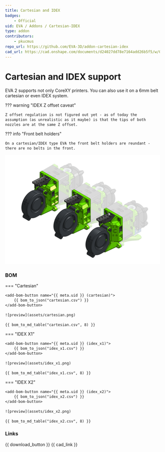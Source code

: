 ```yaml
---
title: Cartesian and IDEX
badges:
    - Official
uid: EVA / Addons / Cartesian-IDEX
type: addon
contributors: 
    - pkucmus
repo_url: https://github.com/EVA-3D/addon-cartesian-idex
cad_url: https://cad.onshape.com/documents/d24027dd78e7164add26b5f5/w/0615251dcae8664926ca1aa2/e/e01d9ebd9e9d0542d74812ce
---
```

# Cartesian and IDEX support

EVA 2 supports not only CoreXY printers. You can also use it on a 6mm belt cartesian or even IDEX system.

??? warning "IDEX Z offset caveat"

    Z offset regulation is not figured out yet - as of today the assumption (as unrealistic as it maybe) is that the tips of both nozzles are at the same Z offset.

??? info "Front belt holders"

    On a cartesian/IDEX type EVA the front belt holders are reundant - there are no belts in the front.

![preview](assets/__ALL__.png)

### BOM

=== "Cartesian"

    <add-bom-button name="{{ meta.uid }} (cartesian)">
        {{ bom_to_json("cartesian.csv") }}
    </add-bom-button>

    ![preview](assets/cartesian.png)

    {{ bom_to_md_table("cartesian.csv", 8) }}

=== "IDEX X1"

    <add-bom-button name="{{ meta.uid }} (idex_x1)">
        {{ bom_to_json("idex_x1.csv") }}
    </add-bom-button>

    ![preview](assets/idex_x1.png)

    {{ bom_to_md_table("idex_x1.csv", 8) }}

=== "IDEX X2"

    <add-bom-button name="{{ meta.uid }} (idex_x2)">
        {{ bom_to_json("idex_x2.csv") }}
    </add-bom-button>

    ![preview](assets/idex_x2.png)

    {{ bom_to_md_table("idex_x2.csv", 8) }}

### Links

{{ download_button }}
{{ cad_link }}

